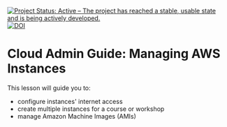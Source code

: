 [![Project Status: Active – The project has reached a stable, usable state and is being actively developed.](https://www.repostatus.org/badges/latest/active.svg)](https://www.repostatus.org/#active) [![DOI](https://zenodo.org/badge/DOI/10.5281/zenodo.7589306.svg)](https://doi.org/10.5281/zenodo.7589306)

# Cloud Admin Guide: Managing AWS Instances
This lesson will guide you to:
- configure instances' internet access
- create multiple instances for a course or workshop
- manage Amazon Machine Images (AMIs)